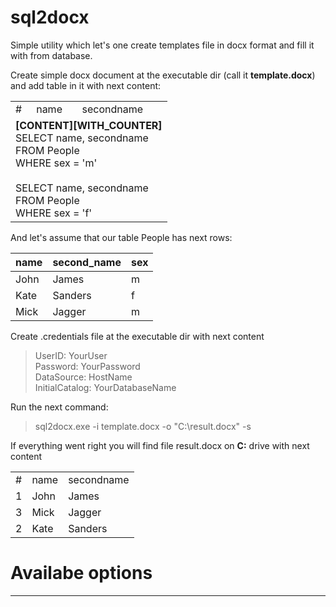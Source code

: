 # sql2docx
Simple utility which let's one create templates file in docx format and fill it with from database.

Create simple docx document at the executable dir (call it **template.docx**) and add table in it with next content:

<table>
<tr>
  <td>#</td>
  <td>name</td>
  <td>secondname</td>
</tr>
<tr>
  <td colspan=3>
  <b>[CONTENT][WITH_COUNTER]</b><br>
  SELECT name, secondname<br>
  FROM People<br>
  WHERE sex = 'm'<br>
  <br>
  SELECT name, secondname<br>
  FROM People<br>
  WHERE sex = 'f'<br>
  </td>
</tr>
</table>

And let's assume that our table People has next rows:

| name | second_name  |sex|
| ----      | ----    |---|
| John      | James   | m |
| Kate      | Sanders | f |
| Mick      | Jagger  | m |

Create .credentials file at the executable dir with next content
> UserID: YourUser <br>
> Password: YourPassword <br>
> DataSource: HostName <br>
> InitialCatalog: YourDatabaseName <br>

Run the next command:
>sql2docx.exe -i template.docx -o "C:\result.docx" -s

If everything went right you will find file result.docx on **C:** drive with next content

<table>
  <tr>
    <td>#</td><td>name</td><td>secondname</td>
  </tr>
  <tr>
    <td>1</td><td>John</td><td>James</td>
  </tr>
  <tr>
    <td>3</td><td>Mick</td><td>Jagger</td>
  </tr>
  <tr>
    <td>2</td><td>Kate</td><td>Sanders</td>
  </tr>
</table>

# Availabe options
---
